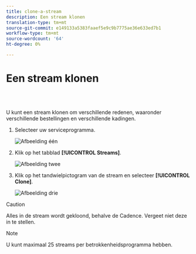```yaml
---
title: clone-a-stream
description: Een stream klonen
translation-type: tm+mt
source-git-commit: e149133a5383faaef5e9c9b7775ae36e633ed7b1
workflow-type: tm+mt
source-wordcount: '64'
ht-degree: 0%

---
```



# Een stream klonen

<br> 

U kunt een stream klonen om verschillende redenen, waaronder verschillende bestellingen en verschillende kadingen.

1. Selecteer uw serviceprogramma.

   ![Afbeelding één](/help/sky/assets/engagement-programs/clone-a-stream/clone-a-stream-1.png)

1. Klik op het tabblad **[!UICONTROL Streams]**.

   ![Afbeelding twee](/help/sky/assets/engagement-programs/clone-a-stream/clone-a-stream-2.png)

1. Klik op het tandwielpictogram van de stream en selecteer **[!UICONTROL Clone]**.

   ![Afbeelding drie](/help/sky/assets/engagement-programs/clone-a-stream/clone-a-stream-3.png)

>[!CAUTION]
>
>Alles in de stream wordt gekloond, behalve de Cadence. Vergeet niet deze in te stellen.

>[!NOTE]
>
>U kunt maximaal 25 streams per betrokkenheidsprogramma hebben.
